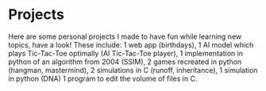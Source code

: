 # Projects
Here are some personal projects I made to have fun while learning new topics, have a look!
These include:
1 web app (birthdays),
1 AI model which plays Tic-Tac-Toe optimally (AI Tic-Tac-Toe player),
1 implementation in python of an algorithm from 2004 (SSIM),
2 games recreated in python (hangman, mastermind),
2 simulations in C (runoff, inheritance),
1 simulation in python (DNA)
1 program to edit the volume of files in C.
